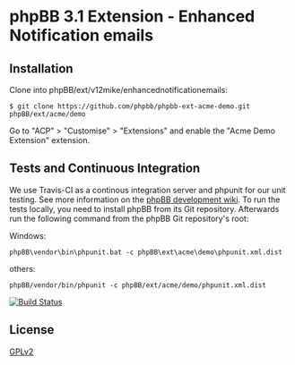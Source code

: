 # phpBB 3.1 Extension - Enhanced Notification emails

## Installation

Clone into phpBB/ext/v12mike/enhancednotificationemails:

    $ git clone https://github.com/phpbb/phpbb-ext-acme-demo.git phpBB/ext/acme/demo

Go to "ACP" > "Customise" > "Extensions" and enable the "Acme Demo Extension" extension.

## Tests and Continuous Integration

We use Travis-CI as a continous integration server and phpunit for our unit testing. See more information on the [phpBB development wiki](https://wiki.phpbb.com/Unit_Tests).
To run the tests locally, you need to install phpBB from its Git repository. Afterwards run the following command from the phpBB Git repository's root:

Windows:

    phpBB\vendor\bin\phpunit.bat -c phpBB\ext\acme\demo\phpunit.xml.dist

others:

    phpBB/vendor/bin/phpunit -c phpBB/ext/acme/demo/phpunit.xml.dist

[![Build Status](https://travis-ci.org/phpbb/phpbb-ext-acme-demo.svg?branch=master)](https://travis-ci.org/phpbb/phpbb-ext-acme-demo)

## License

[GPLv2](license.txt)
